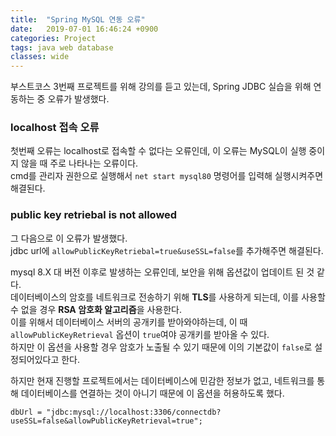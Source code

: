 ```yaml
---
title:  "Spring MySQL 연동 오류"
date:   2019-07-01 16:46:24 +0900
categories: Project
tags: java web database
classes: wide
---
```


부스트코스 3번째 프로젝트를 위해 강의를 듣고 있는데, Spring JDBC 실습을 위해 연동하는 중 오류가 발생했다.  
  
### localhost 접속 오류

첫번째 오류는 localhost로 접속할 수 없다는 오류인데, 이 오류는 MySQL이 실행 중이지 않을 때 주로 나타나는 오류이다.  
cmd를 관리자 권한으로 실행해서 `net start mysql80` 명령어를 입력해 실행시켜주면 해결된다.  

### public key retriebal is not allowed  

그 다음으로 이 오류가 발생했다.  
jdbc url에 `allowPublicKeyRetriebal=true&useSSL=false`를 추가해주면 해결된다.  
  
mysql 8.X 대 버전 이후로 발생하는 오류인데, 보안을 위해 옵션값이 업데이트 된 것 같다.  
데이터베이스의 암호를 네트워크로 전송하기 위해 **TLS**를 사용하게 되는데, 이를 사용할 수 없을 경우 **RSA 암호화 알고리즘**을 사용한다.  
이를 위해서 데이터베이스 서버의 공개키를 받아와야하는데, 이 때 `allowPublicKeyRetrieval` 옵션이 `true`여야 공개키를 받아올 수 있다.  
하지만 이 옵션을 사용할 경우 암호가 노출될 수 있기 때문에 이의 기본값이 `false`로 설정되어있다고 한다.  
  
하지만 현재 진행할 프로젝트에서는 데이터베이스에 민감한 정보가 없고, 네트워크를 통해 데이터베이스를 연결하는 것이 아니기 때문에 이 옵션을 허용하도록 했다.  
  
```
dbUrl = "jdbc:mysql://localhost:3306/connectdb?useSSL=false&allowPublicKeyRetrieval=true";
```
